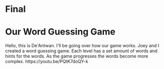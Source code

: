 # Final
<h1>Our Word Guessing Game</h1>
Hello, this is De'Antwan. I'll be going over how our game works. Joey and I created a word guessing game. Each level has a set amount of words and hints for the words. As the game progresses the words become more complex.
<href>https://youtu.be/PQtK7doQY-k</href>
